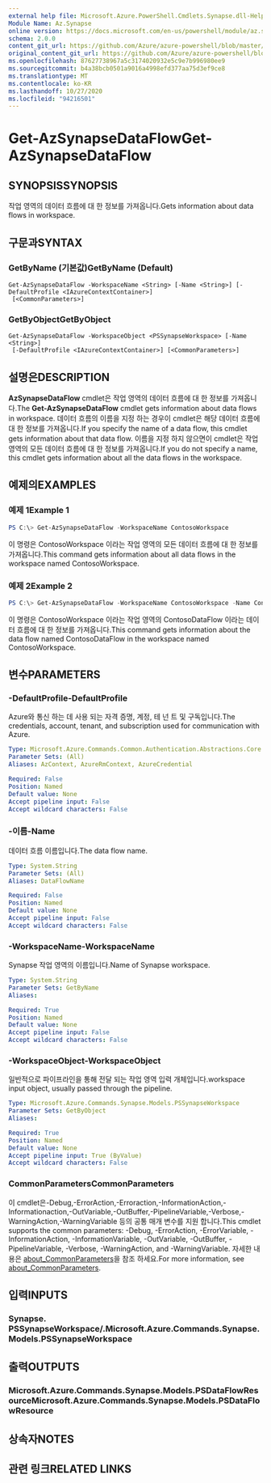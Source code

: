 ```yaml
---
external help file: Microsoft.Azure.PowerShell.Cmdlets.Synapse.dll-Help.xml
Module Name: Az.Synapse
online version: https://docs.microsoft.com/en-us/powershell/module/az.synapse/get-azsynapsedataflow
schema: 2.0.0
content_git_url: https://github.com/Azure/azure-powershell/blob/master/src/Synapse/Synapse/help/Get-AzSynapseDataFlow.md
original_content_git_url: https://github.com/Azure/azure-powershell/blob/master/src/Synapse/Synapse/help/Get-AzSynapseDataFlow.md
ms.openlocfilehash: 87627738967a5c3174020932e5c9e7b996980ee9
ms.sourcegitcommit: b4a38bcb0501a9016a4998efd377aa75d3ef9ce8
ms.translationtype: MT
ms.contentlocale: ko-KR
ms.lasthandoff: 10/27/2020
ms.locfileid: "94216501"
---
```

# <span data-ttu-id="7ed2c-101">Get-AzSynapseDataFlow</span><span class="sxs-lookup"><span data-stu-id="7ed2c-101">Get-AzSynapseDataFlow</span></span>

## <span data-ttu-id="7ed2c-102">SYNOPSIS</span><span class="sxs-lookup"><span data-stu-id="7ed2c-102">SYNOPSIS</span></span>
<span data-ttu-id="7ed2c-103">작업 영역의 데이터 흐름에 대 한 정보를 가져옵니다.</span><span class="sxs-lookup"><span data-stu-id="7ed2c-103">Gets information about data flows in workspace.</span></span>

## <span data-ttu-id="7ed2c-104">구문과</span><span class="sxs-lookup"><span data-stu-id="7ed2c-104">SYNTAX</span></span>

### <span data-ttu-id="7ed2c-105">GetByName (기본값)</span><span class="sxs-lookup"><span data-stu-id="7ed2c-105">GetByName (Default)</span></span>
```
Get-AzSynapseDataFlow -WorkspaceName <String> [-Name <String>] [-DefaultProfile <IAzureContextContainer>]
 [<CommonParameters>]
```

### <span data-ttu-id="7ed2c-106">GetByObject</span><span class="sxs-lookup"><span data-stu-id="7ed2c-106">GetByObject</span></span>
```
Get-AzSynapseDataFlow -WorkspaceObject <PSSynapseWorkspace> [-Name <String>]
 [-DefaultProfile <IAzureContextContainer>] [<CommonParameters>]
```

## <span data-ttu-id="7ed2c-107">설명은</span><span class="sxs-lookup"><span data-stu-id="7ed2c-107">DESCRIPTION</span></span>
<span data-ttu-id="7ed2c-108">**AzSynapseDataFlow** cmdlet은 작업 영역의 데이터 흐름에 대 한 정보를 가져옵니다.</span><span class="sxs-lookup"><span data-stu-id="7ed2c-108">The **Get-AzSynapseDataFlow** cmdlet gets information about data flows in workspace.</span></span>
<span data-ttu-id="7ed2c-109">데이터 흐름의 이름을 지정 하는 경우이 cmdlet은 해당 데이터 흐름에 대 한 정보를 가져옵니다.</span><span class="sxs-lookup"><span data-stu-id="7ed2c-109">If you specify the name of a data flow, this cmdlet gets information about that data flow.</span></span>
<span data-ttu-id="7ed2c-110">이름을 지정 하지 않으면이 cmdlet은 작업 영역의 모든 데이터 흐름에 대 한 정보를 가져옵니다.</span><span class="sxs-lookup"><span data-stu-id="7ed2c-110">If you do not specify a name, this cmdlet gets information about all the data flows in the workspace.</span></span>

## <span data-ttu-id="7ed2c-111">예제의</span><span class="sxs-lookup"><span data-stu-id="7ed2c-111">EXAMPLES</span></span>

### <span data-ttu-id="7ed2c-112">예제 1</span><span class="sxs-lookup"><span data-stu-id="7ed2c-112">Example 1</span></span>
```powershell
PS C:\> Get-AzSynapseDataFlow -WorkspaceName ContosoWorkspace
```

<span data-ttu-id="7ed2c-113">이 명령은 ContosoWorkspace 이라는 작업 영역의 모든 데이터 흐름에 대 한 정보를 가져옵니다.</span><span class="sxs-lookup"><span data-stu-id="7ed2c-113">This command gets information about all data flows in the workspace named ContosoWorkspace.</span></span>

### <span data-ttu-id="7ed2c-114">예제 2</span><span class="sxs-lookup"><span data-stu-id="7ed2c-114">Example 2</span></span>
```powershell
PS C:\> Get-AzSynapseDataFlow -WorkspaceName ContosoWorkspace -Name ContosoDataFlow
```

<span data-ttu-id="7ed2c-115">이 명령은 ContosoWorkspace 이라는 작업 영역의 ContosoDataFlow 이라는 데이터 흐름에 대 한 정보를 가져옵니다.</span><span class="sxs-lookup"><span data-stu-id="7ed2c-115">This command gets information about the data flow named ContosoDataFlow in the workspace named ContosoWorkspace.</span></span>

## <span data-ttu-id="7ed2c-116">변수</span><span class="sxs-lookup"><span data-stu-id="7ed2c-116">PARAMETERS</span></span>

### <span data-ttu-id="7ed2c-117">-DefaultProfile</span><span class="sxs-lookup"><span data-stu-id="7ed2c-117">-DefaultProfile</span></span>
<span data-ttu-id="7ed2c-118">Azure와 통신 하는 데 사용 되는 자격 증명, 계정, 테 넌 트 및 구독입니다.</span><span class="sxs-lookup"><span data-stu-id="7ed2c-118">The credentials, account, tenant, and subscription used for communication with Azure.</span></span>

```yaml
Type: Microsoft.Azure.Commands.Common.Authentication.Abstractions.Core.IAzureContextContainer
Parameter Sets: (All)
Aliases: AzContext, AzureRmContext, AzureCredential

Required: False
Position: Named
Default value: None
Accept pipeline input: False
Accept wildcard characters: False
```

### <span data-ttu-id="7ed2c-119">-이름</span><span class="sxs-lookup"><span data-stu-id="7ed2c-119">-Name</span></span>
<span data-ttu-id="7ed2c-120">데이터 흐름 이름입니다.</span><span class="sxs-lookup"><span data-stu-id="7ed2c-120">The data flow name.</span></span>

```yaml
Type: System.String
Parameter Sets: (All)
Aliases: DataFlowName

Required: False
Position: Named
Default value: None
Accept pipeline input: False
Accept wildcard characters: False
```

### <span data-ttu-id="7ed2c-121">-WorkspaceName</span><span class="sxs-lookup"><span data-stu-id="7ed2c-121">-WorkspaceName</span></span>
<span data-ttu-id="7ed2c-122">Synapse 작업 영역의 이름입니다.</span><span class="sxs-lookup"><span data-stu-id="7ed2c-122">Name of Synapse workspace.</span></span>

```yaml
Type: System.String
Parameter Sets: GetByName
Aliases:

Required: True
Position: Named
Default value: None
Accept pipeline input: False
Accept wildcard characters: False
```

### <span data-ttu-id="7ed2c-123">-WorkspaceObject</span><span class="sxs-lookup"><span data-stu-id="7ed2c-123">-WorkspaceObject</span></span>
<span data-ttu-id="7ed2c-124">일반적으로 파이프라인을 통해 전달 되는 작업 영역 입력 개체입니다.</span><span class="sxs-lookup"><span data-stu-id="7ed2c-124">workspace input object, usually passed through the pipeline.</span></span>

```yaml
Type: Microsoft.Azure.Commands.Synapse.Models.PSSynapseWorkspace
Parameter Sets: GetByObject
Aliases:

Required: True
Position: Named
Default value: None
Accept pipeline input: True (ByValue)
Accept wildcard characters: False
```

### <span data-ttu-id="7ed2c-125">CommonParameters</span><span class="sxs-lookup"><span data-stu-id="7ed2c-125">CommonParameters</span></span>
<span data-ttu-id="7ed2c-126">이 cmdlet은-Debug,-ErrorAction,-Erroraction,-InformationAction,-Informationaction,-OutVariable,-OutBuffer,-PipelineVariable,-Verbose,-WarningAction,-WarningVariable 등의 공통 매개 변수를 지원 합니다.</span><span class="sxs-lookup"><span data-stu-id="7ed2c-126">This cmdlet supports the common parameters: -Debug, -ErrorAction, -ErrorVariable, -InformationAction, -InformationVariable, -OutVariable, -OutBuffer, -PipelineVariable, -Verbose, -WarningAction, and -WarningVariable.</span></span> <span data-ttu-id="7ed2c-127">자세한 내용은 [about_CommonParameters](http://go.microsoft.com/fwlink/?LinkID=113216)을 참조 하세요.</span><span class="sxs-lookup"><span data-stu-id="7ed2c-127">For more information, see [about_CommonParameters](http://go.microsoft.com/fwlink/?LinkID=113216).</span></span>

## <span data-ttu-id="7ed2c-128">입력</span><span class="sxs-lookup"><span data-stu-id="7ed2c-128">INPUTS</span></span>

### <span data-ttu-id="7ed2c-129">Synapse. PSSynapseWorkspace/.</span><span class="sxs-lookup"><span data-stu-id="7ed2c-129">Microsoft.Azure.Commands.Synapse.Models.PSSynapseWorkspace</span></span>

## <span data-ttu-id="7ed2c-130">출력</span><span class="sxs-lookup"><span data-stu-id="7ed2c-130">OUTPUTS</span></span>

### <span data-ttu-id="7ed2c-131">Microsoft.Azure.Commands.Synapse.Models.PSDataFlowResource</span><span class="sxs-lookup"><span data-stu-id="7ed2c-131">Microsoft.Azure.Commands.Synapse.Models.PSDataFlowResource</span></span>

## <span data-ttu-id="7ed2c-132">상속자</span><span class="sxs-lookup"><span data-stu-id="7ed2c-132">NOTES</span></span>

## <span data-ttu-id="7ed2c-133">관련 링크</span><span class="sxs-lookup"><span data-stu-id="7ed2c-133">RELATED LINKS</span></span>
